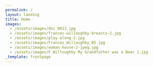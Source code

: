 ```yaml
---
permalink: /
layout: landing
title: Home
images:
  - /assets/images/dsc_0013.jpg
  - /assets/images/frances-willoughby-breasts-2.jpg
  - /assets/images/play-along-2.jpg
  - /assets/images/Frances_Willoughby_05.jpg
  - /assets/images/woman-house-2-jpeg.jpg
  - /assets/images/F Willoughby My Grandfather was a Bear 1.jpg
_template: frontpage
---
```


